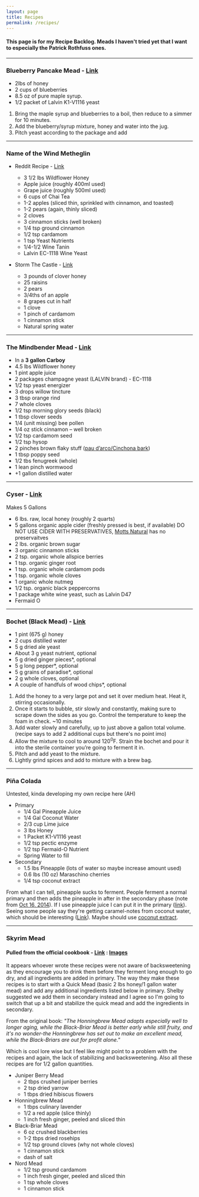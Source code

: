 ```yaml
---
layout: page
title: Recipes
permalink: /recipes/
---
```

#### This page is for my Recipe Backlog. Meads I haven't tried yet that I want to especially the Patrick Rothfuss ones.
****

### Blueberry Pancake Mead - [Link](https://acts2815.wordpress.com/2014/02/02/blueberry-pancake-mead/)
 - 2lbs of honey
 - 2 cups of blueberries
 - 8.5 oz of pure maple syrup.
 - 1/2 packet of Lalvin K1-V1116 yeast
  
 1. Bring the maple syrup and blueberries to a boil, then reduce to a simmer for 10 minutes.
 2. Add the blueberry/syrup mixture, honey and water into the jug.
 3. Pitch yeast according to the package and add

****

### Name of the Wind Metheglin

 - Reddit Recipe - [Link](https://www.reddit.com/r/KingkillerChronicle/comments/17ecx79/metheglin_recipe_the_name_of_the_wind/?rdt=36697)
	 - 3 1/2 lbs Wildflower Honey
	 - Apple juice (roughly 400ml used)
	 - Grape juice (roughly 500ml used)
	 - 6 cups of Chai Tea
	 - 1-2 apples (sliced thin, sprinkled with cinnamon, and toasted)
	 - 1-2 pears (again, thinly sliced)
	 - 2 cloves
	 - 3 cinnamon sticks (well broken)
	 - 1/4 tsp ground cinnamon
	 - 1/2 tsp cardamom
	 - 1 tsp Yeast Nutrients
	 - 1/4-1/2 Wine Tanin
	 - Lalvin EC-1118 Wine Yeast

 - Storm The Castle - [Link](https://www.stormthecastle.com/mead/the-name-of-the-wind-metheglin.htm)
	 - 3 pounds of clover honey
	 - 25 raisins
	 - 2 pears
	 - 3/4ths of an apple
	 - 8 grapes cut in half
	 - 1 clove
	 - 1 pinch of cardamom
	 - 1 cinnamon stick
	 - Natural spring water

****

### The Mindbender Mead - [Link](https://blog.patrickrothfuss.com/?s=metheglin&searchsubmit=Search)
 - In a **3 gallon Carboy**
 - 4.5 lbs Wildflower honey
 - 1 pint apple juice
 - 2 packages champagne yeast (LALVIN brand) - EC-1118
 - 1/2 tsp yeast energizer
 - 3 drops willow tincture
 - 3 tbsp orange rind
 - 7 whole cloves
 - 1/2 tsp morning glory seeds (black)
 - 1 tbsp clover seeds
 - 1/4 (unit missing) bee pollen
 - 1/4 oz stick cinnamon – well broken
 - 1/2 tsp cardamom seed
 - 1/2 tsp hysop
 - 2 pinches brown flaky stuff ([pau d’arco/Cinchona bark](https://www.amazon.com/Red-Cinchona-Bark-Pubescens-China-bark/dp/B08XDG9MVN))
 - 1 tbsp poppy seed
 - 1/2 tbs fenugreek (whole)
 - 1 lean pinch wormwood
 - +1 gallon distilled water

****

### Cyser - [Link](https://blog.mountainroseherbs.com/how-to-make-spiced-cyser-apple-mead)
 Makes 5 Gallons
 - 6 lbs. raw, local honey (roughly 2 quarts)
 - 5 gallons organic apple cider (freshly pressed is best, if available) DO NOT USE CIDER WITH PRESERVATIVES, [Motts Natural](https://www.hy-vee.com/aisles-online/p/3529/Motts-Natural-100-Apple-Juice) has no preservaitves
 - 2 lbs. organic brown sugar
 - 3 organic cinnamon sticks
 - 2 tsp. organic whole allspice berries
 - 1 tsp. organic ginger root
 - 1 tsp. organic whole cardamom pods
 - 1 tsp. organic whole cloves
 - 1 organic whole nutmeg
 - 1/2 tsp. organic black peppercorns
 - 1 package white wine yeast, such as Lalvin D47
 - Fermaid O

****

### Bochet (Black Mead) - [Link](https://www.tastinghistory.com/recipes/bochet?rq=bochet#recipe)
 - 1 pint (675 g) honey
 - 2 cups distilled water
 - 5 g dried ale yeast
 - About 3 g yeast nutrient, optional
 - 5 g dried ginger pieces*, optional
 - 5 g long pepper*, optional
 - 5 g grains of paradise*, optional
 - 2 g whole cloves, optional
 - A couple of handfuls of wood chips*, optional
 
 1. Add the honey to a very large pot and set it over medium heat. Heat it, stirring occasionally.
 2. Once it starts to bubble, stir slowly and constantly, making sure to scrape down the sides as you go. Control the temperature to keep the foam in check. ~10 minutes
 3. Add water slowly and carefully, up to just above a gallon total volume. (recipe says to add 2 additional cups but there's no point imo)
 4. Allow the mixture to cool to around 120<sup>0</sup>F. Strain the bochet and pour it into the sterile container you’re going to ferment it in.
 5. Pitch and add yeast to the mixture.
 6. Lightly grind spices and add to mixture with a brew bag.

****

### Piña Colada
  Untested, kinda developing my own recipe here (AH)
 - Primary
	 - 1/4 Gal Pineapple Juice
	 - 1/4 Gal Coconut Water
	 - 2/3 cup Lime juice
	 - 3 lbs Honey
	 - 1 Packet K1-V1116 yeast
	 - 1/2 tsp pectic enzyme
	 - 1/2 tsp Fermaid-O Nutrient
	 - Spring Water to fill
 - Secondary
	 - 1.5 lbs Pineapple (lots of water so maybe increase amount used)
	 - 0.6 lbs (10 oz) Maraschino cherries
	 - 1/4 tsp coconut extract
  
  From what I can tell, pineapple sucks to ferment. People ferment a normal primary and then adds the pineapple in after in the secondary phase (note from [Oct 16, 2014](https://www.homebrewtalk.com/threads/is-pineapple-mead-truly-possible.493953/)). If I use pineapple juice I can put it in the primary ([link](https://www.homebrewtalk.com/threads/coconut-water-in-mead.405832/)). Seeing some people say they're getting caramel-notes from coconut water, which should be interesting ([Link](https://www.youtube.com/watch?v=WtLRoUBCPvU)). Maybe should use [coconut extract](https://www.amazon.com/McCormick-Coconut-Extract-Natural-Flavors/dp/B00OCMZ5A2).

****

### Skyrim Mead
#### Pulled from the official cookbook - [Link](https://www.amazon.com/Elder-Scrolls-Official-Cookbook/dp/1683833988) : [Images](https://imgur.com/gallery/elder-scrolls-cookbook-mead-recipes-2Qilvvu)
It appears whoever wrote these recipes were not aware of backsweetening as they encourage you to drink them before they ferment long enough to go dry, and all ingredients are added in primary. The way they make these recipes is to start with a Quick Mead (basic 2 lbs honey/1 gallon water mead) and add any additional ingredients listed below in primary. Shelby suggested we add them in secondary instead and I agree so I'm going to switch that up a bit and stabilize the quick mead and add the ingredients in secondary.

From the original book:
_"The Honningbrew Mead adapts especially well to longer aging, while the Black-Briar Mead is better early while still fruity, and it's no wonder-the Honningbrew has set out to make an excellent mead, while the Black-Briars are out for profit alone."_

Which is cool lore wise but I feel like might point to a problem with the recipes and again, the lack of stabilizing and backsweetening. Also all these recipes are for 1/2 gallon quantities.
 
 - Juniper Berry Mead
	 - 2 tbps crushed juniper berries
	 - 2 tsp dried yarrow
	 - 1 tbps dried hibiscus flowers
 - Honningbrew Mead
	 - 1 tbps culinary lavender
	 - 1/2 a red apple (slice thinly)
	 - 1 inch fresh ginger, peeled and sliced thin
 - Black-Briar Mead
	 - 6 oz crushed blackberries
	 - 1-2 tbps dried rosehips
	 - 1/2 tsp ground cloves (why not whole cloves)
	 - 1 cinnamon stick
	 - dash of salt
 - Nord Mead
	 - 1/2 tsp ground cardamom
	 - 1 inch fresh ginger, peeled and sliced thin
	 - 1 tsp whole cloves
	 - 1 cinnamon stick

